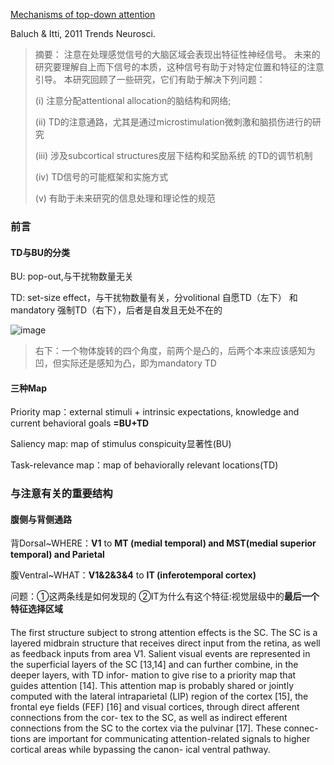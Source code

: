 [Mechanisms of top-down attention](https://pubmed.ncbi.nlm.nih.gov/21439656/)

Baluch & Itti, 2011 Trends Neurosci.

>摘要：
>注意在处理感觉信号的大脑区域会表现出特征性神经信号。
>未来的研究要理解自上而下信号的本质，这种信号有助于对特定位置和特征的注意引导。
>本研究回顾了一些研究，它们有助于解决下列问题：
>
>(i)	注意分配attentional allocation的脑结构和网络; 
>
>(ii)  TD的注意通路，尤其是通过microstimulation微刺激和脑损伤进行的研究
>
>(iii) 涉及subcortical structures皮层下结构和奖励系统 的TD的调节机制  
>
>(iv)	 TD信号的可能框架和实施方式
>
>(v)	有助于未来研究的信息处理和理论性的规范

### 前言

#### TD与BU的分类
BU: pop-out,与干扰物数量无关

TD: set-size effect，与干扰物数量有关，分volitional 自愿TD（左下） 和mandatory 强制TD（右下），后者是自发且无处不在的

 ![image](https://user-images.githubusercontent.com/80901934/113806168-6cb9c500-9794-11eb-8212-9320670a9904.png)
 
>右下：一个物体旋转的四个角度，前两个是凸的，后两个本来应该感知为凹，但实际还是感知为凸，即为mandatory TD

#### 三种Map
Priority map：external stimuli + intrinsic expectations, knowledge and current behavioral goals **=BU+TD**
            
Saliency map: map of stimulus conspicuity显著性(BU)

Task-relevance map：map of behaviorally relevant locations(TD)

### 与注意有关的重要结构

#### 腹侧与背侧通路
背Dorsal~WHERE：**V1** to **MT (medial temporal)  and MST(medial superior temporal)  and Parietal**

腹Ventral~WHAT：**V1&2&3&4** to **IT (inferotemporal cortex)**

问题：①这两条线是如何发现的 ②IT为什么有这个特征:视觉层级中的**最后一个特征选择区域**

#### 
The first structure subject to strong attention effects is the SC. The SC is a layered midbrain structure
that receives direct input from the retina, as well as
feedback inputs from area V1. Salient visual events are
represented in the superficial layers of the SC [13,14] and
can further combine, in the deeper layers, with TD infor-
mation to give rise to a priority map that guides attention
[14]. This attention map is probably shared or jointly
computed with the lateral intraparietal (LIP) region of
the cortex [15], the frontal eye fields (FEF) [16] and visual
cortices, through direct afferent connections from the cor-
tex to the SC, as well as indirect efferent connections from
the SC to the cortex via the pulvinar [17]. These connec-
tions are important for communicating attention-related
signals to higher cortical areas while bypassing the canon-
ical ventral pathway.
